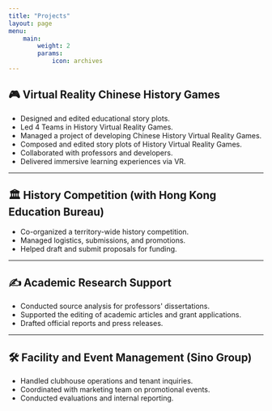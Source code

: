 ```yaml
---
title: "Projects"
layout: page
menu:
    main:
        weight: 2
        params: 
            icon: archives
---
```

## 🎮 Virtual Reality Chinese History Games

- Designed and edited educational story plots.
- Led 4 Teams in History Virtual Reality Games.
- Managed a project of developing Chinese History Virtual Reality Games.
- Composed and edited story plots of History Virtual Reality Games.
- Collaborated with professors and developers.
- Delivered immersive learning experiences via VR.

---

## 🏛 History Competition (with Hong Kong Education Bureau)

- Co-organized a territory-wide history competition.
- Managed logistics, submissions, and promotions.
- Helped draft and submit proposals for funding.

---

## ✍️ Academic Research Support

- Conducted source analysis for professors' dissertations.
- Supported the editing of academic articles and grant applications.
- Drafted official reports and press releases.

---

## 🛠 Facility and Event Management (Sino Group)

- Handled clubhouse operations and tenant inquiries.
- Coordinated with marketing team on promotional events.
- Conducted evaluations and internal reporting.
